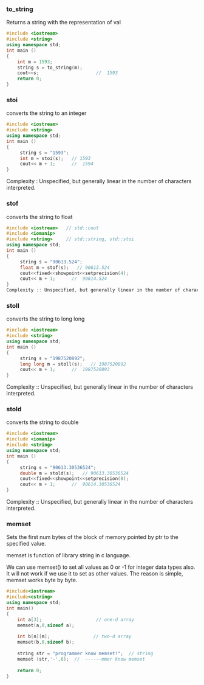 ### to_string

Returns a string with the representation of val
```cpp
#include <iostream>   
#include <string>     
using namespace std;
int main ()
{
    int m = 1593;
    string s = to_string(m);
    cout<<s;                     //  1593
    return 0;
}
```

### stoi 

converts the string to an integer
```cpp
#include <iostream>  
#include <string>     
using namespace std;
int main ()
{
     string s = "1593";
     int m = stoi(s);   // 1593
     cout<< m + 1;      //  1594
}
```
Complexity : Unspecified, but generally linear in the number of characters interpreted.

### stof 

converts the string to float
```cpp
#include <iostream>   // std::cout
#include <iomanip>
#include <string>     // std::string, std::stoi
using namespace std;
int main ()
{
     string s = "90613.524";
     float m = stof(s);   // 90613.524
     cout<<fixed<<showpoint<<setprecision(4);
     cout<< m + 1;      //  90614.524
}
Complexity :: Unspecified, but generally linear in the number of characters interpreted.
```

### stoll

converts the string to long long
```cpp
#include <iostream>   
#include <string>     
using namespace std;
int main ()
{
     string s = "1987520892";
     long long m = stoll(s);   // 1987520892
     cout<< m + 1;      //  1987520893
}
```
Complexity :: Unspecified, but generally linear in the number of characters interpreted.


### stold
converts the string to double
```cpp
#include <iostream> 
#include <iomanip>
#include <string>     
using namespace std;
int main ()
{
     string s = "90613.30536524";
     double m = stold(s);   // 90613.30536524
     cout<<fixed<<showpoint<<setprecision(8);
     cout<< m + 1;      //  90614.30536524
}
```
Complexity :: Unspecified, but generally linear in the number of characters interpreted.


### memset

Sets the first num bytes of the block of memory pointed by ptr to the specified value.

memset is function of library string in c language.

We can use memset() to set all values as 0 or -1 for integer data types also. It will not work if we use it to set as other values. The reason is simple, memset works byte by byte.

```cpp
#include<iostream>
#include<cstring>
using namespace std;
int main()
{
    int a[3];                    // one-d array
    memset(a,0,sizeof a);
    
    int b[n][m];                // two-d array
    memset(b,0,sizeof b); 
    
    string str = "programmer know memset!";  // string
    memset (str,'-',6);  //  ------mmer know memset
    
    return 0;
}
```
